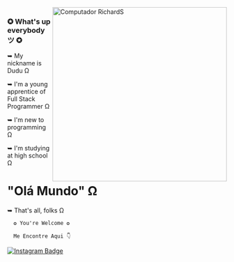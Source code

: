 <img src="https://media.discordapp.net/attachments/940692983152533524/1019644068394971166/devolper.png?width=513&height=513" min-width="400px" max-width="400px" width="400px" align="right" alt="Computador RichardS">

### ✪ What's up everybody ツ ✪

➥ My nickname is Dudu Ω

➥ I'm a young apprentice of Full Stack Programmer Ω

➥ I'm new to programming Ω

➥ I'm studying at high school Ω

# "Olá Mundo" Ω

➥ That's all, folks Ω

      ✪ You're Welcome ✪
      
      Me Encontre Aqui 👇
      
[![Instagram Badge](https://img.shields.io/badge/-Instagram-violet?style=flat-square&logo=Instagram&logoColor=white&link=https://www.instagram.com/eduardo_andrei_/)](https://www.instagram.com/eduardo_andrei_/)
